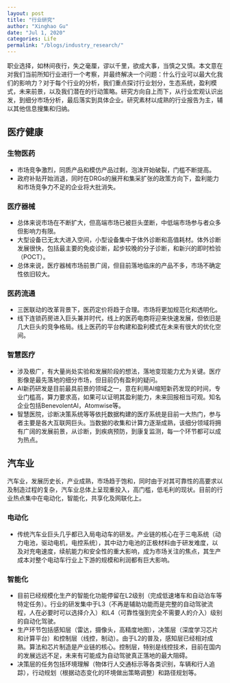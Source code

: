 ```yaml
---
layout: post
title: "行业研究"
author: "Xinghao Gu"
date: "Jul 1, 2020"
categories: Life
permalink: "/blogs/industry_research/"
---
```

职业选择，如林间夜行，失之毫厘，谬以千里，欲成大事，当慎之又慎。本文意在对我们当前所知行业进行一个考察，并最终解决一个问题：什么行业可以最大化我们的影响力？对于每个行业的分析，我们重点探讨行业划分，生态系统，盈利模式，未来前景，以及我们潜在的行动策略。研究方向自上而下，从行业宏观认识出发，到细分市场分析，最后落实到具体企业。研究素材以成熟的行业报告为主，辅以其他信息搜集和归纳。

## 医疗健康
### 生物医药
* 市场竞争激烈，同质产品和模仿产品过剩，泡沫开始破裂，门槛不断提高。
* 政府补贴开始消退，同时在DRGs的展开和集采扩张的政策方向下，盈利能力和市场竞争力不足的企业将大批消失。

### 医疗器械
* 总体来说市场在不断扩大，但高端市场已被巨头垄断，中低端市场参与者众多但影响力有限。
* 大型设备已无太大进入空间，小型设备集中于体外诊断和高值耗材。体外诊断发展很快，包括最主要的免疫诊断，起步较晚的分子诊断，和新兴的即时检验（POCT）。
* 总体来说，医疗器械市场前景广阔，但目前落地临床的产品不多，市场不确定性依旧较大。

### 医药流通
* 三医联动的改革背景下，医药定价将趋于合理。市场将更加规范化和透明化。
* 线下连锁药房进入巨头兼并时代，线上的医药电商将迎来快速发展，但依旧是几大巨头的竞争格局。线上医药的平台构建和盈利模式在未来有很大的优化空间。

### 智慧医疗
* 涉及极广，有大量尚处实验和发展阶段的想法，落地变现能力尤为关键。医疗影像是最先落地的细分市场，但目前仍有盈利的疑问。
* AI新药研发是目前最具前景的领域之一，意在利用AI缩短新药发现的时间，专业门槛高，算力要求高，如果可以证明其盈利能力，未来回报相当可观。知名企业包括BenevolentAI，Atomwise等。
* 智慧医院，诊断决策系统等等依托数据构建的医疗系统是目前一大热门，参与者主要是各大互联网巨头。当数据的收集和计算力逐渐成熟，该细分领域将拥有广阔的发展前景，从诊断，到疾病预防，到康复监测，每一个环节都可以成为热点。

## 汽车业
汽车业，发展历史长，产业成熟，市场趋于饱和，同时由于对其可靠性的高要求以及制造过程的复杂，汽车业总体上呈现重投入，高门槛，低毛利的现状。目前的行业热点集中在电动化，智能化，共享化及网联化上。

### 电动化
* 传统汽车业巨头几乎都已入局电动车的研发。产业链的核心在于三电系统（动力电池，驱动电机，电控系统），其中动力电池的正极材料由于研发难度，以及对充电速度，续航能力和安全性的重大影响，成为市场关注的焦点，其生产成本对整个电动车行业上下游的规模和利润都有巨大影响。

### 智能化
* 目前已经规模化生产的智能化功能停留在L2级别（完成低速堵车和自动泊车等特定任务）。行业的研发集中于L3（不再是辅助功能而是完整的自动驾驶流程，人在必要时可以选择介入）和L4（可靠性强到完全不需要人的介入）级别的自动化驾驶。
* 生产环节包括感知层（雷达，摄像头，高精度地图），决策层（深度学习芯片和计算平台）和控制层（线控，制动）。由于L2的普及，感知层已经相对成熟。算法和芯片制造是产业链的核心。控制层，特别是线控技术，目前在国内的发展远远不足，未来有可能成为自动驾驶真正落地的最大阻碍。
* 决策层的任务包括环境理解（物体行人交通标示等各类识别，车辆和行人追踪），行动规划（根据动态变化的环境做出策略调整）和路径规划等。
